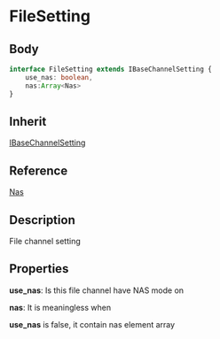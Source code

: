 # FileSetting

## Body
```typescript
interface FileSetting extends IBaseChannelSetting {
    use_nas: boolean,
    nas:Array<Nas>
}
```

## Inherit

[IBaseChannelSetting](./../../base/IBaseChannelSetting.md)

## Reference

[Nas](./Nas.md)

## Description

File channel setting

## Properties

**use_nas**: Is this file channel have NAS mode on

**nas**: It is meaningless when 

**use_nas** is false, it contain nas element array